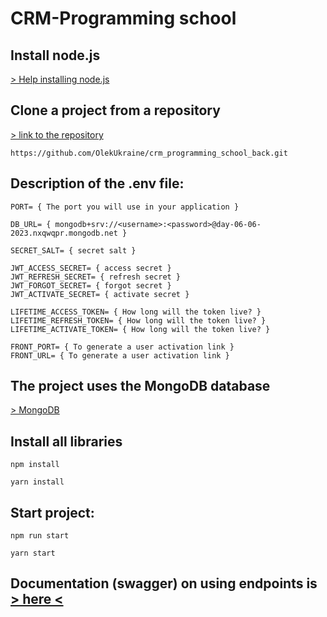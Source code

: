  # CRM-Programming school
 

 ## Install node.js
[> Help installing node.js ](https://nodejs.org/ru/download/package-manager)

 ## Clone a project from a repository
[> link to the repository](https://github.com/OlekUkraine/crm_programming_school_back.git)
```
https://github.com/OlekUkraine/crm_programming_school_back.git
```

 ## Description of the .env file:
```
PORT= { The port you will use in your application }

DB_URL= { mongodb+srv://<username>:<password>@day-06-06-2023.nxqwqpr.mongodb.net }

SECRET_SALT= { secret salt }

JWT_ACCESS_SECRET= { access secret }
JWT_REFRESH_SECRET= { refresh secret }
JWT_FORGOT_SECRET= { forgot secret }
JWT_ACTIVATE_SECRET= { activate secret }

LIFETIME_ACCESS_TOKEN= { How long will the token live? }
LIFETIME_REFRESH_TOKEN= { How long will the token live? }
LIFETIME_ACTIVATE_TOKEN= { How long will the token live? }

FRONT_PORT= { To generate a user activation link }
FRONT_URL= { To generate a user activation link }
```
## The project uses the MongoDB database
[> MongoDB ](https://www.mongodb.com/)

 ## Install all libraries
```
npm install

yarn install
```
 ## Start project:
```
npm run start

yarn start
```


 ## Documentation (swagger) on using endpoints is [> here <](http://localhost:5010/api/docs)

 